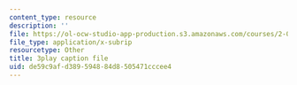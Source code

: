 ```yaml
---
content_type: resource
description: ''
file: https://ol-ocw-studio-app-production.s3.amazonaws.com/courses/2-003sc-engineering-dynamics-fall-2011/de59c9afd389594884d8505471cccee4_QHTJK0v404U.vtt
file_type: application/x-subrip
resourcetype: Other
title: 3play caption file
uid: de59c9af-d389-5948-84d8-505471cccee4
---
```


